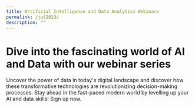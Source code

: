 ```yaml
---
title: Artificial Intelligence and Data Analytics Webinars
permalink: /jul2023/
description: ""
---
```

# Dive into the fascinating world of AI and Data with our webinar series

Uncover the power of data in today's digital landscape and discover how these transformative technologies are revolutionizing decision-making processes. Stay ahead in the fast-paced modern world by levelling up your AI and data skills! Sign up now.


